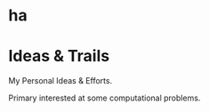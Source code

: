 ha
==

Ideas &amp; Trails
==

My Personal Ideas &amp; Efforts.

Primary interested at some computational problems.